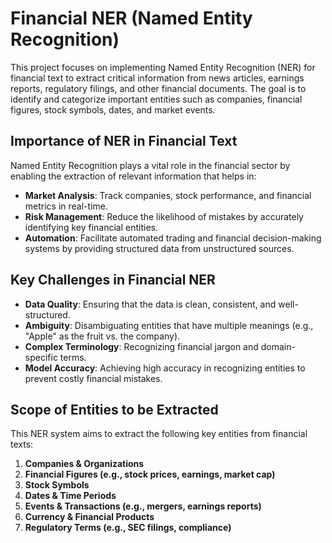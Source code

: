 # Financial NER (Named Entity Recognition)

This project focuses on implementing Named Entity Recognition (NER) for financial text to extract critical information from news articles, earnings reports, regulatory filings, and other financial documents. The goal is to identify and categorize important entities such as companies, financial figures, stock symbols, dates, and market events.

## Importance of NER in Financial Text

Named Entity Recognition plays a vital role in the financial sector by enabling the extraction of relevant information that helps in:

- **Market Analysis**: Track companies, stock performance, and financial metrics in real-time.
- **Risk Management**: Reduce the likelihood of mistakes by accurately identifying key financial entities.
- **Automation**: Facilitate automated trading and financial decision-making systems by providing structured data from unstructured sources.

## Key Challenges in Financial NER

- **Data Quality**: Ensuring that the data is clean, consistent, and well-structured.
- **Ambiguity**: Disambiguating entities that have multiple meanings (e.g., "Apple" as the fruit vs. the company).
- **Complex Terminology**: Recognizing financial jargon and domain-specific terms.
- **Model Accuracy**: Achieving high accuracy in recognizing entities to prevent costly financial mistakes.

## Scope of Entities to be Extracted

This NER system aims to extract the following key entities from financial texts:

1. **Companies & Organizations**
2. **Financial Figures (e.g., stock prices, earnings, market cap)**
3. **Stock Symbols**
4. **Dates & Time Periods**
5. **Events & Transactions (e.g., mergers, earnings reports)**
6. **Currency & Financial Products**
7. **Regulatory Terms (e.g., SEC filings, compliance)**



